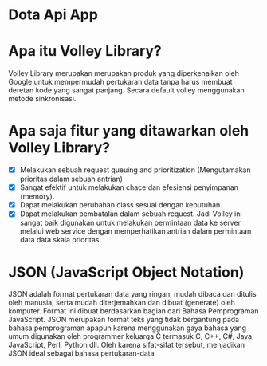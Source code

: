 # Dota Api App
# Apa itu Volley Library?
Volley Library merupakan merupakan produk yang diperkenalkan oleh Google untuk 
mempermudah pertukaran data tanpa harus membuat deretan kode yang sangat panjang. Secara 
default volley menggunakan metode sinkronisasi.
# Apa saja fitur yang ditawarkan oleh Volley Library?
- [x] Melakukan sebuah request queuing and prioritization (Mengutamakan prioritas dalam 
sebuah antrian)
- [x] Sangat efektif untuk melakukan chace dan efesiensi penyimpanan (memory).
- [x] Dapat melakukan perubahan class sesuai dengan kebutuhan.
- [x] Dapat melakukan pembatalan dalam sebuah request. Jadi Volley ini 
sangat baik digunakan untuk melakukan permintaan data ke server melalui web service dengan 
memperhatikan antrian dalam permintaan data data skala prioritas
# JSON (JavaScript Object Notation)
JSON adalah format pertukaran data yang ringan, mudah 
dibaca dan ditulis oleh manusia, serta mudah diterjemahkan dan dibuat (generate) oleh komputer. 
Format ini dibuat berdasarkan bagian dari Bahasa Pemprograman JavaScript. JSON merupakan 
format teks yang tidak bergantung pada bahasa pemprograman apapun karena menggunakan 
gaya bahasa yang umum digunakan oleh programmer keluarga C termasuk C, C++, C#, Java, 
JavaScript, Perl, Python dll. Oleh karena sifat-sifat tersebut, menjadikan JSON ideal sebagai 
bahasa pertukaran-data
